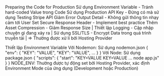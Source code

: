 Preparing the Code for Production
Sử dụng Environment Variable - Tránh hard-coded Value trong Code
Sử dụng Production API Key - Đừng có mà sử dụng Testing Stripe API
Giảm Error Output Detail - Không gửi thông tin nhạy cảm tới User
Set Secure Response Header - Implement best practice
Thêm Asset Compression - Giảm Response Size |
Thiết lập Logging - Cập nhập chuyện gì đang xảy ra |
Sử dụng SSL/TLS - Encrypt Data trong quá trình truyền tải | => Thường được xử lí bởi Hosting Provider

Thiết lập Environment Variable
Với Nodemon: Sử dụng nodemon.json
{
"env": {
"KEY": "VALUE",
"KEY": "VALUE",
...
}
}
Với Node: Sử dụng package.json
{
"scripts": {
"start": "KEY=VALUE KEY=VALUE ... node app.js"
}
}
NODE_ENV: Thường được tự động set bởi Hosting Provider, xác định Environment Mode của ứng dụng (Development hoặc Production)
